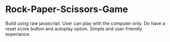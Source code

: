 # Rock-Paper-Scissors-Game

Build using raw javascript.
User can play with the computer only.
Do have a reset score button and autoplay option. 
Simple and user-friendly experiance. 
